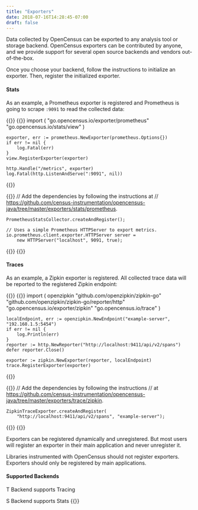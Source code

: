 ```yaml
---
title: "Exporters"
date: 2018-07-16T14:28:45-07:00
draft: false
---
```


Data collected by OpenCensus can be exported to any analysis tool or storage backend.
OpenCensus exporters can be contributed by anyone, and we provide support for several
open source backends and vendors out-of-the-box.

Once you choose your backend, follow the instructions to initialize an exporter.
Then, register the initialized exporter.

#### Stats

As an example, a Prometheus exporter is registered and Prometheus is going to scrape
`:9091` to read the collected data:

{{<tabs Go Java>}}
  {{<highlight go>}}
    import (
        "go.opencensus.io/exporter/prometheus"
        "go.opencensus.io/stats/view"
    )

    exporter, err := prometheus.NewExporter(prometheus.Options{})
    if err != nil {
        log.Fatal(err)
    }
    view.RegisterExporter(exporter)

    http.Handle("/metrics", exporter)
    log.Fatal(http.ListenAndServe(":9091", nil))
  {{</highlight>}}

  {{<highlight java>}}
    // Add the dependencies by following the instructions at
    // https://github.com/census-instrumentation/opencensus-java/tree/master/exporters/stats/prometheus.

    PrometheusStatsCollector.createAndRegister();

    // Uses a simple Prometheus HTTPServer to export metrics.
    io.prometheus.client.exporter.HTTPServer server =
        new HTTPServer("localhost", 9091, true);
  {{</highlight>}}
{{</tabs>}}

#### Traces

As an example, a Zipkin exporter is registered. All collected trace data will be reported
to the registered Zipkin endpoint:

{{<tabs Go Java>}}
  {{<highlight go>}}
    import (
        openzipkin "github.com/openzipkin/zipkin-go"
        "github.com/openzipkin/zipkin-go/reporter/http"
        "go.opencensus.io/exporter/zipkin"
        "go.opencensus.io/trace"
    )

    localEndpoint, err := openzipkin.NewEndpoint("example-server", "192.168.1.5:5454")
    if err != nil {
        log.Println(err)
    }
    reporter := http.NewReporter("http://localhost:9411/api/v2/spans")
    defer reporter.Close()

    exporter := zipkin.NewExporter(reporter, localEndpoint)
    trace.RegisterExporter(exporter)
  {{</highlight>}}

  {{<highlight java>}}
    // Add the dependencies by following the instructions
    // at https://github.com/census-instrumentation/opencensus-java/tree/master/exporters/trace/zipkin.

    ZipkinTraceExporter.createAndRegister(
        "http://localhost:9411/api/v2/spans", "example-server");
  {{</highlight>}}
{{</tabs>}}

Exporters can be registered dynamically and unregistered. But most users will register
an exporter in their main application and never unregister it.

Libraries instrumented with OpenCensus should not register exporters. Exporters should
only be registered by main applications.

#### Supported Backends

<abbr class="trace-exporter blue white-text">T</abbr> Backend supports Tracing

<abbr class="stats-exporter teal white-text">S</abbr> Backend supports Stats
{{<feature-matrix>}}
